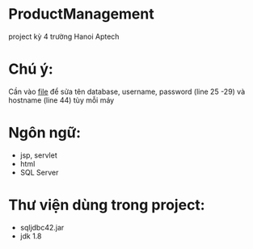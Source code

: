 # ProductManagement
project kỳ 4 trường Hanoi Aptech

# Chú ý:
Cần vào [file](src/java/conn/SQLServerConnUtils_SQLJDBC.java)
để sửa tên database, username, password (line 25 -29) và hostname (line 44) tùy mỗi máy

# Ngôn ngữ:
- jsp, servlet
- html
- SQL Server

# Thư viện dùng trong project:
- sqljdbc42.jar
- jdk 1.8

